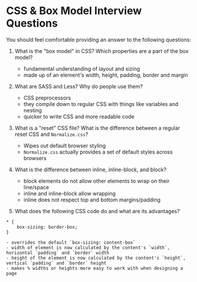# CSS & Box Model Interview Questions

You should feel comfortable providing an answer to the following questions:

1. What is the "box model" in CSS? Which properties are a part of the box model?

    - fundamental understanding of layout and sizing
    - made up of an element's width, height, padding, border and margin

2. What are SASS and Less? Why do people use them?

    - CSS preprocessors
    - they compile down to regular CSS with things like variables and nesting
    - quicker to write CSS and more readable code

3. What is a "reset" CSS file? What is the difference between a regular reset CSS and `Normalize.css`?

    - Wipes out default browser styling
    - `Normalize.css` actually provides a set of default styles across browsers

4. What is the difference between inline, inline-block, and block?
    - block elements do not allow other elements to wrap on their line/space
    - inline and inline-block allow wrapping
    - inline does not respect top and bottom margins/padding

5. What does the following CSS code do and what are its advantages?

```
* {
    box-sizing: border-box;
}
```

    - overrides the default `box-sizing: content-box`
    - width of element is now calculated by the content's `width`, horizontal `padding` and `border` width
    - height of the element is now calculated by the content's `height`, vertical `padding` and `border` height
    - makes % widths or heights more easy to work with when designing a page